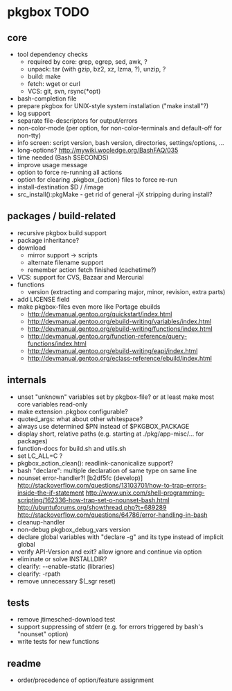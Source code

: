 # pkgbox TODO #

## core ##

- tool dependency checks
  - required by core: grep, egrep, sed, awk, ?
  - unpack: tar (with gzip, bz2, xz, lzma, ?), unzip, ?
  - build: make
  - fetch: wget or curl
  - VCS: git, svn, rsync(*opt)
- bash-completion file
- prepare pkgbox for UNIX-style system installation ("make install"?)
- log support
- separate file-descriptors for output/errors
- non-color-mode (per option, for non-color-terminals and default-off for non-tty)
- info screen: script version, bash version, directories, settings/options, ...
- long-options? http://mywiki.wooledge.org/BashFAQ/035
- time needed (Bash $SECONDS)
- improve usage message
- option to force re-running all actions
- option for clearing .pkgbox_{action} files to force re-run
- install-destination $D / /image
- src_install():pkgMake - get rid of general -jX stripping during install?

## packages / build-related ##

- recursive pkgbox build support
- package inheritance?
- download
  - mirror support -> scripts
  - alternate filename support
  - remember action fetch finished (cachetime?)
- VCS: support for CVS, Bazaar and Mercurial
- functions
  - version (extracting and comparing major, minor, revision, extra parts)
- add LICENSE field
- make pkgbox-files even more like Portage ebuilds
  - http://devmanual.gentoo.org/quickstart/index.html
  - http://devmanual.gentoo.org/ebuild-writing/variables/index.html
  - http://devmanual.gentoo.org/ebuild-writing/functions/index.html
  - http://devmanual.gentoo.org/function-reference/query-functions/index.html
  - http://devmanual.gentoo.org/ebuild-writing/eapi/index.html
  - http://devmanual.gentoo.org/eclass-reference/ebuild/index.html

## internals ##

- unset "unknown" variables set by pkgbox-file? or at least make most core variables read-only
- make extension .pkgbox configurable?
- quoted_args: what about other whitespace?
- always use determined $PN instead of $PKGBOX_PACKAGE
- display short, relative paths (e.g. starting at ./pkg/app-misc/... for packages)
- function-docs for build.sh and utils.sh
- set LC_ALL=C ?
- pkgbox_action_clean(): readlink-canonicalize support?
- bash "declare": multiple declaration of same type on same line
- nounset error-handler?! [b2df5fc (develop)]
	http://stackoverflow.com/questions/13103701/how-to-trap-errors-inside-the-if-statement
	http://www.unix.com/shell-programming-scripting/162336-how-trap-set-o-nounset-bash.html
	http://ubuntuforums.org/showthread.php?t=689289
	http://stackoverflow.com/questions/64786/error-handling-in-bash
- cleanup-handler
- non-debug pkgbox_debug_vars version
- declare global variables with "declare -g" and its type instead of implicit global
- verify API-Version and exit? allow ignore and continue via option
- eliminate or solve INSTALLDIR?
- clearify: --enable-static (libraries)
- clearify: -rpath
- remove unnecessary $(_sgr reset)

## tests ##

- remove jtimesched-download test
- support suppressing of stderr (e.g. for errors triggered by bash's "nounset" option)
- write tests for new functions

## readme ##

- order/precedence of option/feature assignment

